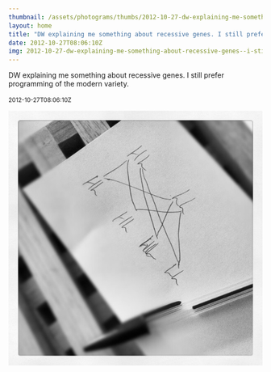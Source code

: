 ```yaml
---
thumbnail: /assets/photograms/thumbs/2012-10-27-dw-explaining-me-something-about-recessive-genes--i-still-prefer-programming-of-the-modern-variety-.png
layout: home
title: "DW explaining me something about recessive genes. I still prefer programming of the modern variety."
date: 2012-10-27T08:06:10Z
img: 2012-10-27-dw-explaining-me-something-about-recessive-genes--i-still-prefer-programming-of-the-modern-variety-.jpg
---
```


DW explaining me something about recessive genes. I still prefer programming of the modern variety.

<small>2012-10-27T08:06:10Z</small>

![DW explaining me something about recessive genes. I still prefer programming of the modern variety.](/assets/photograms/original/2012-10-27-dw-explaining-me-something-about-recessive-genes--i-still-prefer-programming-of-the-modern-variety-.jpg)
